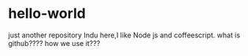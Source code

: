 # hello-world
just another repository
Indu here,I like Node js and coffeescript.
what is github????
how we use it???
